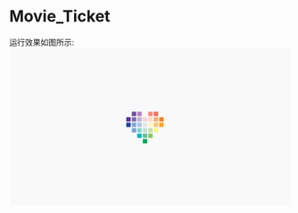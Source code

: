 # Movie_Ticket
 运行效果如图所示:
 ![image](https://github.com/liuhan123/Movie_Ticket/raw/master/image/14717-106.jpg)

